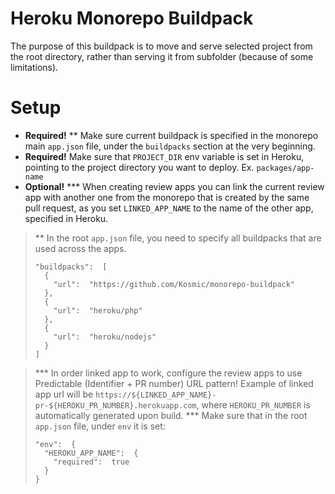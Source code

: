 # Heroku Monorepo Buildpack
The purpose of this buildpack is to move and serve selected project from the root directory, rather than serving it from subfolder (because of some limitations).


# Setup

- **Required!** ** Make sure current buildpack is specified in the monorepo main `app.json` file, under the `buildpacks` section at the very beginning.
- **Required!** Make sure that `PROJECT_DIR` env variable is set in Heroku, pointing to the project directory you want to deploy. Ex. `packages/app-name`
- **Optional!** *** When creating review apps you can link the current review app with another one from the monorepo that is created by the same pull request, as you set `LINKED_APP_NAME` to the name of the other app, specified in Heroku. 

> ** In the root `app.json` file, you need to specify all buildpacks that are used across the apps.
> ```
> "buildpacks":  [
>   {
>     "url":  "https://github.com/Kosmic/monorepo-buildpack"
>   },
>   {
>     "url":  "heroku/php"
>   },
>   {
>     "url":  "heroku/nodejs"
>   }
> ]

> *** In order linked app to work, configure the review apps to use Predictable (Identifier + PR number) URL pattern! Example of linked app url will be `https://${LINKED_APP_NAME}-pr-${HEROKU_PR_NUMBER}.herokuapp.com`, where `HEROKU_PR_NUMBER` is automatically generated upon build.
> *** Make sure that in the root `app.json` file, under `env` it is set:
> ```
> "env":  {
>   "HEROKU_APP_NAME":  {
>     "required":  true
>   }
> }